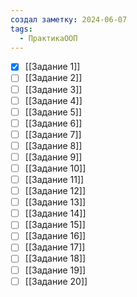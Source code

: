 ```yaml
---
создал заметку: 2024-06-07
tags:
  - ПрактикаООП
---
```

- [x] [[Задание 1]]
- [ ] [[Задание 2]]
- [ ]  [[Задание 3]]
- [ ] [[Задание 4]]
- [ ] [[Задание 5]]
- [ ] [[Задание 6]]
- [ ] [[Задание 7]]
- [ ] [[Задание 8]]
- [ ] [[Задание 9]]
- [ ] [[Задание 10]]
- [ ] [[Задание 11]]
- [ ] [[Задание 12]]
- [ ] [[Задание 13]]
- [ ] [[Задание 14]]
- [ ] [[Задание 15]]
- [ ] [[Задание 16]]
- [ ] [[Задание 17]]
- [ ] [[Задание 18]]
- [ ] [[Задание 19]]
- [ ] [[Задание 20]]